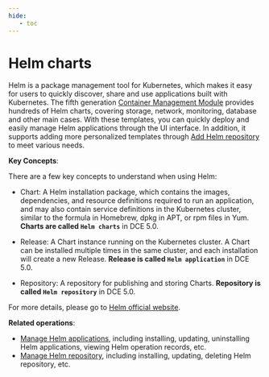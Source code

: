 ```yaml
---
hide:
   - toc
---
```


# Helm charts

Helm is a package management tool for Kubernetes, which makes it easy for users to quickly discover, share and use applications built with Kubernetes. The fifth generation [Container Management Module](../../intro/what.md) provides hundreds of Helm charts, covering storage, network, monitoring, database and other main cases. With these templates, you can quickly deploy and easily manage Helm applications through the UI interface. In addition, it supports adding more personalized templates through [Add Helm repository](helm-repo.md) to meet various needs.



**Key Concepts**:

There are a few key concepts to understand when using Helm:

- Chart: A Helm installation package, which contains the images, dependencies, and resource definitions required to run an application, and may also contain service definitions in the Kubernetes cluster, similar to the formula in Homebrew, dpkg in APT, or rpm files in Yum. **Charts are called `Helm charts`** in DCE 5.0.

- Release: A Chart instance running on the Kubernetes cluster. A Chart can be installed multiple times in the same cluster, and each installation will create a new Release. **Release is called `Helm application`** in DCE 5.0.

- Repository: A repository for publishing and storing Charts. **Repository is called `Helm repository`** in DCE 5.0.

For more details, please go to [Helm official website](https://helm.sh/).

**Related operations**:

- [Manage Helm applications](helm-app.md), including installing, updating, uninstalling Helm applications, viewing Helm operation records, etc.
- [Manage Helm repository](helm-repo.md), including installing, updating, deleting Helm repository, etc.